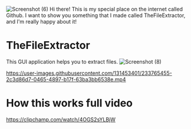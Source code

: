 

![Screenshot (6)](https://user-images.githubusercontent.com/131453401/233765718-63f4aaa7-296b-4673-abe6-c7e755ccd946.png)
Hi there! This is my special place on the internet called Github. I want to show you something that I made called TheFileExtractor, and I'm really happy about it!

# TheFileExtractor
 This GUI application helps you to extract files.
   ![Screenshot (8)](https://user-images.githubusercontent.com/131453401/233765572-6c8c2eeb-bea9-46a0-964a-f2e82db5b255.png)


https://user-images.githubusercontent.com/131453401/233765455-2c3d86d7-0465-4897-b17f-63ba3bb6538e.mp4

# How this works full video
https://clipchamp.com/watch/4OGS2sYLBjW
